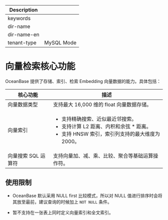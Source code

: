 | Description   |                 |
|---------------|-----------------|
| keywords      |                 |
| dir-name      |                 |
| dir-name-en   |                 |
| tenant-type   | MySQL Mode      |

# 向量检索核心功能

OceanBase 提供了存储、索引、检索 Embedding 向量数据的能力。具体包括：

|**核心功能**|**描述**|
|---|---|
| 向量数据类型 | 支持最大 16,000 维的 float 向量数据存储。 |
| 向量索引 | <ul><li>支持精确搜索、近似最近邻搜索。</li><li>支持计算 L2 距离、内积和余弦 * 距离。</li><li>支持 HNSW 索引，索引列支持的最大维度为 2000。</li></ul> |
| 向量搜索 SQL 运算符 | 支持向量加、减、乘、比较、聚合等基础运算操作符。 |

## 使用限制

* OceanBase 默认采用 NULL first 比较模式，所以对 NULL 值进行排序时会将其放至最前，建议查询的时候加上 `NOT NULL` 条件。

* 暂不支持在一张表上同时定义向量索引和全文索引。